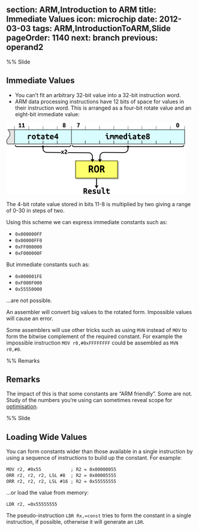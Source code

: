 section: ARM,Introduction to ARM
title: Immediate Values
icon: microchip
date: 2012-03-03
tags: ARM,IntroductionToARM,Slide
pageOrder: 1140
next: branch
previous: operand2
----

%% Slide
  
## Immediate Values

* You can’t fit an arbitrary 32-bit value into a 32-bit instruction word.
* ARM data processing instructions have 12 bits of space for values in their instruction word. This is arranged as a four-bit rotate value and an eight-bit immediate value:

<img alt="Immediate values." src="img/dia/immediate.png" srcset="img/dia/immediate@2x.png 2x, img/dia/immediate@3x.png 3x">

The 4-bit rotate value stored in bits 11-8 is multiplied by two giving a range of 0-30 in steps of two.

Using this scheme we can express immediate constants such as:

* `0x000000FF`
* `0x00000FF0`
* `0xFF000000`
* `0xF000000F`

But immediate constants such as:

* `0x000001FE`
* `0xF000F000`
* `0x55550000`

...are not possible.

An assembler will convert big values to the rotated form. Impossible values will cause an error.

Some assemblers will use other tricks such as using `MVN` instead of `MOV` to form the bitwise complement of the required constant. For example the impossible instruction `MOV r0,#0xFFFFFFFF` could be assembled as `MVN r0,#0`.

%% Remarks
  
## Remarks

The impact of this is that some constants are “ARM friendly”. Some are not. Study of the numbers you’re using can sometimes reveal scope for [optimisation](../efficient-c-for-arm/biasing.html).

%% Slide
  
## Loading Wide Values

You can form constants wider than those available in a single instruction by using a sequence of instructions to build up the constant. For example:

``` arm
MOV r2, #0x55           ; R2 = 0x00000055
ORR r2, r2, r2, LSL #8  ; R2 = 0x00005555
ORR r2, r2, r2, LSL #16 ; R2 = 0x55555555
```

...or load the value from memory:

``` arm
LDR r2, =0x55555555
```

The pseudo-instruction `LDR Rx,=const` tries to form the constant in a single instruction, if possible, otherwise it will generate an `LDR`.
